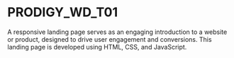 # PRODIGY_WD_T01
 A responsive landing page serves as an engaging introduction to a website or product, designed to drive user engagement and conversions. This landing page is developed using HTML, CSS, and JavaScript.
